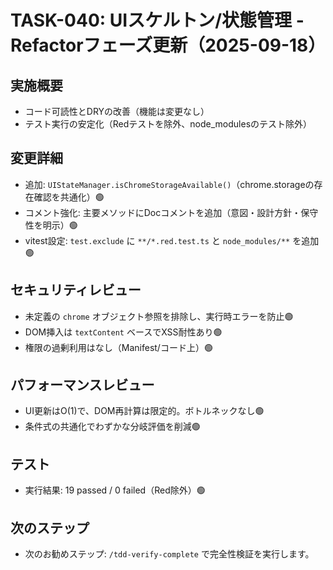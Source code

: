 # TASK-040: UIスケルトン/状態管理 - Refactorフェーズ更新（2025-09-18）

## 実施概要
- コード可読性とDRYの改善（機能は変更なし）
- テスト実行の安定化（Redテストを除外、node_modulesのテスト除外）

## 変更詳細
- 追加: `UIStateManager.isChromeStorageAvailable()`（chrome.storageの存在確認を共通化）🟢
- コメント強化: 主要メソッドにDocコメントを追加（意図・設計方針・保守性を明示）🟢
- vitest設定: `test.exclude` に `**/*.red.test.ts` と `node_modules/**` を追加🟢

## セキュリティレビュー
- 未定義の `chrome` オブジェクト参照を排除し、実行時エラーを防止🟢
- DOM挿入は `textContent` ベースでXSS耐性あり🟢
- 権限の過剰利用はなし（Manifest/コード上）🟢

## パフォーマンスレビュー
- UI更新はO(1)で、DOM再計算は限定的。ボトルネックなし🟢
- 条件式の共通化でわずかな分岐評価を削減🟢

## テスト
- 実行結果: 19 passed / 0 failed（Red除外）🟢

## 次のステップ
- 次のお勧めステップ: `/tdd-verify-complete` で完全性検証を実行します。
